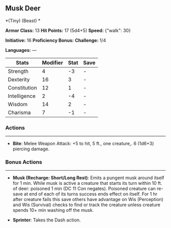 ## Musk Deer
*(Tiny) (Beast) *

**Armor Class:** 13
**Hit Points:** 17 (5d4+5)
**Speed:** {"walk": 30}

**Initiative:** 16
**Proficiency Bonus:**
**Challenge:** 1/4

**Languages:** —



| Stats | Modifier | Stat | Save
| ---- | ---- | ---- | ---- |
| Strength | 4 | -3 | - |
| Dexterity | 16 | 3 | - |
| Constitution | 12 | 1 | - |
| Intelligence | 2 | -4 | - |
| Wisdom | 14 | 2 | - |
| Charisma | 7 | -1 | - |

### Actions
 --- 
- **Bite**: Melee Weapon Attack: +5 to hit, 5 ft., one creature,. 6 (1d6+3) piercing damage.

### Bonus Actions
 --- 
- **Musk (Recharge: Short/Long Rest)**: Emits a pungent musk around itself for 1 min. While musk is active a creature that starts its turn within 10 ft. of deer: poisoned 1 min (DC 11 Con negates). Poisoned creature can re-save at end of each of its turns success ends effect on itself. For 1 hr after creature fails this save others have advantage on Wis (Perception) and Wis (Survival) checks to find or track the creature unless creature spends 10+ min washing off the musk.

- **Sprinter**: Takes the Dash action.

